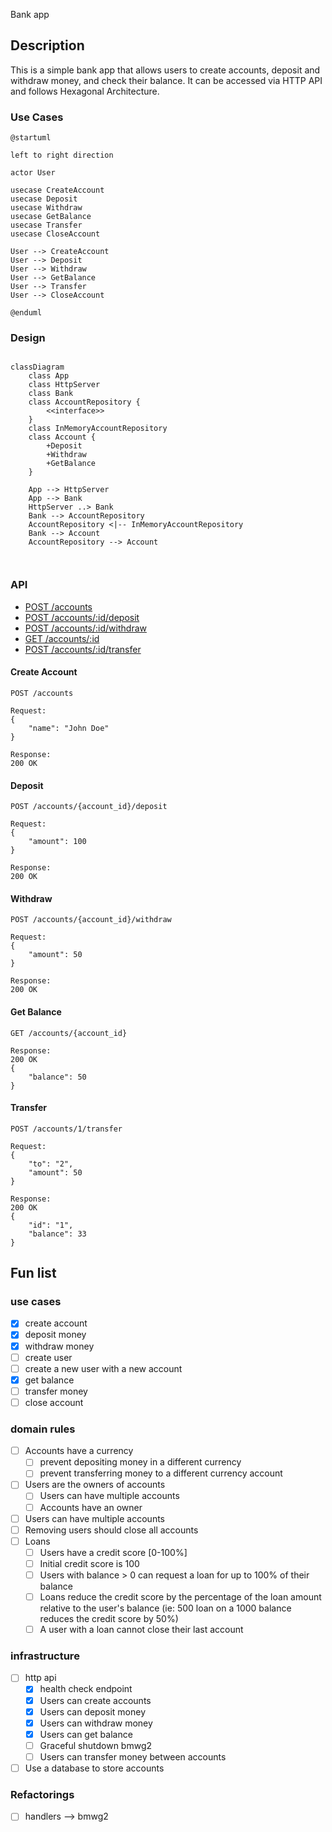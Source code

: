 Bank app

## Description
This is a simple bank app that allows users to create accounts, deposit and withdraw money, and check their balance.
It can be accessed via HTTP API and follows Hexagonal Architecture.



### Use Cases

```plantuml
@startuml

left to right direction

actor User

usecase CreateAccount
usecase Deposit
usecase Withdraw
usecase GetBalance
usecase Transfer
usecase CloseAccount

User --> CreateAccount
User --> Deposit
User --> Withdraw
User --> GetBalance
User --> Transfer
User --> CloseAccount

@enduml

```
### Design

```mermaid

classDiagram
    class App
    class HttpServer
    class Bank
    class AccountRepository {
        <<interface>>
    }
    class InMemoryAccountRepository
    class Account {
        +Deposit
        +Withdraw
        +GetBalance
    }
    
    App --> HttpServer
    App --> Bank
    HttpServer ..> Bank
    Bank --> AccountRepository
    AccountRepository <|-- InMemoryAccountRepository
    Bank --> Account
    AccountRepository --> Account
    


```

### API

- [POST /accounts](#create-account)
- [POST /accounts/:id/deposit](#deposit)
- [POST /accounts/:id/withdraw](#withdraw)
- [GET /accounts/:id](#get-balance)
- [POST /accounts/:id/transfer](#transfer)

#### Create Account
```
POST /accounts

Request: 
{
    "name": "John Doe"
}

Response:
200 OK
```

#### Deposit
```
POST /accounts/{account_id}/deposit

Request:
{
    "amount": 100
}

Response:
200 OK
```

#### Withdraw
```
POST /accounts/{account_id}/withdraw

Request:
{
    "amount": 50
}

Response:
200 OK
```

#### Get Balance
```
GET /accounts/{account_id}

Response:
200 OK
{
    "balance": 50
}
```

#### Transfer
```
POST /accounts/1/transfer

Request:
{
    "to": "2",
    "amount": 50
}

Response:
200 OK
{
    "id": "1",
    "balance": 33
}
```



## Fun list

### use cases
- [x] create account
- [x] deposit money
- [x] withdraw money
- [ ] create user
- [ ] create a new user with a new account
- [x] get balance
- [ ] transfer money
- [ ] close account

### domain rules
- [ ] Accounts have a currency
  - [ ] prevent depositing money in a different currency
  - [ ] prevent transferring money to a different currency account
- [ ] Users are the owners of accounts
  - [ ] Users can have multiple accounts
  - [ ] Accounts have an owner
- [ ] Users can have multiple accounts
- [ ] Removing users should close all accounts
- [ ] Loans
  - [ ] Users have a credit score [0-100%]
  - [ ] Initial credit score is 100
  - [ ] Users with balance > 0 can request a loan for up to 100% of their balance
  - [ ] Loans reduce the credit score by the percentage of the loan amount relative to the user's balance
    (ie: 500 loan on a 1000 balance reduces the credit score by 50%)
  - [ ] A user with a loan cannot close their last account

### infrastructure
- [ ] http api
  - [x] health check endpoint
  - [x] Users can create accounts
  - [x] Users can deposit money
  - [x] Users can withdraw money
  - [x] Users can get balance
  - [ ] Graceful shutdown bmwg2
  - [ ] Users can transfer money between accounts
- [ ] Use a database to store accounts

### Refactorings
- [ ] handlers --> bmwg2